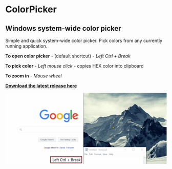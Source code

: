 # ColorPicker
## Windows system-wide color picker

Simple and quick system-wide color picker. Pick colors from any currently running application.

**To open color picker** - (default shortcut) - *Left Ctrl + Break*

**To pick color** - *Left mouse click* - copies HEX color into clipboard

**To zoom in** - *Mouse wheel*

[**Download the latest release here**](https://github.com/martinchrzan/ColorPicker/releases/latest)

![](showcase.gif)
